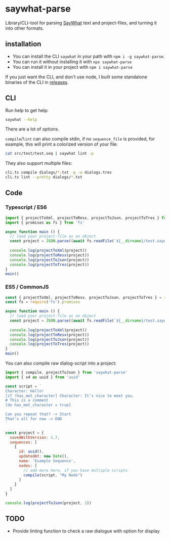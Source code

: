 # saywhat-parse

Library/CLI-tool for parsing [SayWhat](https://github.com/nathanhoad/SayWhat) text and project-files, and turning it into other formats.

## installation

- You can install the CLI `saywhat` in your path with `npm i -g saywhat-parse`.
- You can run it without installing it with `npx saywhat-parse`
- You can install it in your project with `npm i saywhat-parse`

If you just want the CLI, and don't use node, I built some standalone binaries of the CLI in [releases](https://github.com/notnullgames/saywhat-node/releases).


## CLI

Run help to get help:

```sh
saywhat --help
```

There are a lot of options.

`compile`/`lint` can also compile stdin, if no `sequence_file` is provided, for example, this will print a colorized version of your file:

```sh
cat src/test/test.seq | saywhat lint -p
```

They also support multiple files:

```sh
cli.ts compile dialogs/*.txt -g -w dialogs.tres
cli.ts lint --pretty dialogs/*.txt
```

## Code

### Typescript / ES6

```js
import { projectToXml, projectToResx, projectToJson, projectToTres } from 'saywhat-parse'
import { promises as fs } from 'fs'

async function main () {
  // load your project-file as an object
  const project = JSON.parse((await fs.readFile(`${__dirname}/test.saywhat`)).toString())
  
  console.log(projectToXml(project))
  console.log(projectToResx(project))
  console.log(projectToJson(project))
  console.log(projectToTres(project))
}
main()
```

### ES5 / CommonJS

```js
const { projectToXml, projectToResx, projectToJson, projectToTres } = require('saywhat-parse')
const fs = require('fs').promises

async function main () {
  // load your project-file as an object
  const project = JSON.parse((await fs.readFile(`${__dirname}/test.saywhat`)).toString())
  
  console.log(projectToXml(project))
  console.log(projectToResx(project))
  console.log(projectToJson(project))
  console.log(projectToTres(project))
}
main()
```

You can also compile raw dialog-script into a project:

```js
import { compile, projectToJson } from 'saywhat-parse'
import { v4 as uuid } from 'uuid'

const script = `
Character: Hello!
[if !has_met_character] Character: It's nice to meet you.
# This is a comment
[do has_met_character = true]

Can you repeat that? -> Start
That's all for now -> END
`

const project = {
  savedWithVersion: 1.7,
  sequences: [
    {
      id: uuid(),
      updatedAt: new Date(),
      name: 'Example Sequence',
      nodes: [
        // add more here, if you have multiple scripts
        compile(script, "My Node")
      ]
    }
  ]
}

console.log(projectToJson(project, 2))
```

## TODO

- Provide linting function to check a raw dialogue with option for display